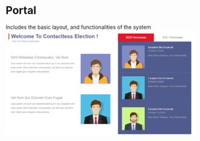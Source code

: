 # Portal
Includes the basic layout, and functionalities of the system
!['CANDIDATES'](https://github.com/Voting-system-04/Testing/blob/main/test6.PNG)
